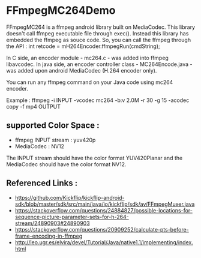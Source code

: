 FFmpegMC264Demo
===============

FFmpegMC264 is a ffmpeg android library built on MediaCodec.
This library doesn't call ffmpeg executable file through exec().
Instead this library has embedded the ffmpeg as souce code.
So, you can call the ffmpeg through the API : int retcode = mH264Encoder.ffmpegRun(cmdString);

In C side, an encoder module - mc264.c - was added into ffmpeg libavcodec.
In java side, an encoder controller class - MC264Encode.java - was added upon android MediaCodec (H.264 encoder only).

You can run any ffmpeg command on your Java code using mc264 encoder.

Example : ffmpeg -i INPUT -vcodec mc264 -b:v 2.0M -r 30 -g 15 -acodec copy -f mp4 OUTPUT


## supported Color Space :
* ffmpeg INPUT stream : yuv420p
* MediaCodec : NV12

The INPUT stream should have the color format YUV420Planar and
the MediaCodec should have the color format NV12.


## Referenced Links :
* https://github.com/Kickflip/kickflip-android-sdk/blob/master/sdk/src/main/java/io/kickflip/sdk/av/FFmpegMuxer.java
* https://stackoverflow.com/questions/24884827/possible-locations-for-sequence-picture-parameter-sets-for-h-264-stream/24890903#24890903
* https://stackoverflow.com/questions/20909252/calculate-pts-before-frame-encoding-in-ffmpeg
* http://leo.ugr.es/elvira/devel/Tutorial/Java/native1.1/implementing/index.html


